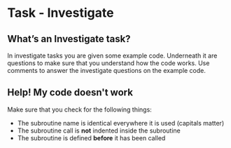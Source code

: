 # Task - Investigate

## What’s an **Investigate** task?

In investigate tasks you are given some example code. 
Underneath it are questions to make sure that you understand how the code works.
Use comments to answer the investigate questions on the example code.



## Help! My code doesn't work
Make sure that you check for the following things:
- The subroutine name is identical everywhere it is used (capitals matter)
- The subroutine call is **not** indented inside the subroutine
- The subroutine is defined **before** it has been called